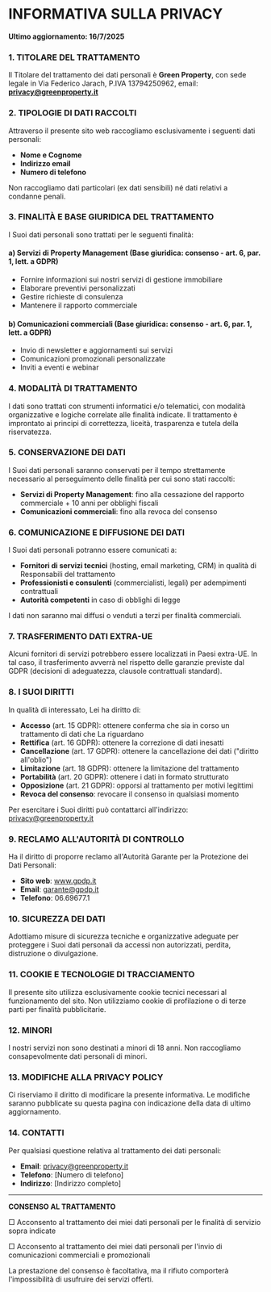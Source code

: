 # INFORMATIVA SULLA PRIVACY

**Ultimo aggiornamento: 16/7/2025**

### 1. TITOLARE DEL TRATTAMENTO

Il Titolare del trattamento dei dati personali è **Green Property**, con sede legale in Via Federico Jarach, P.IVA 13794250962, email: **privacy@greenproperty.it**

### 2. TIPOLOGIE DI DATI RACCOLTI

Attraverso il presente sito web raccogliamo esclusivamente i seguenti dati personali:
- **Nome e Cognome**
- **Indirizzo email**
- **Numero di telefono**

Non raccogliamo dati particolari (ex dati sensibili) né dati relativi a condanne penali.

### 3. FINALITÀ E BASE GIURIDICA DEL TRATTAMENTO

I Suoi dati personali sono trattati per le seguenti finalità:

#### a) Servizi di Property Management (Base giuridica: consenso - art. 6, par. 1, lett. a GDPR)
- Fornire informazioni sui nostri servizi di gestione immobiliare
- Elaborare preventivi personalizzati
- Gestire richieste di consulenza
- Mantenere il rapporto commerciale

#### b) Comunicazioni commerciali (Base giuridica: consenso - art. 6, par. 1, lett. a GDPR)
- Invio di newsletter e aggiornamenti sui servizi
- Comunicazioni promozionali personalizzate
- Inviti a eventi e webinar

### 4. MODALITÀ DI TRATTAMENTO

I dati sono trattati con strumenti informatici e/o telematici, con modalità organizzative e logiche correlate alle finalità indicate. Il trattamento è improntato ai principi di correttezza, liceità, trasparenza e tutela della riservatezza.

### 5. CONSERVAZIONE DEI DATI

I Suoi dati personali saranno conservati per il tempo strettamente necessario al perseguimento delle finalità per cui sono stati raccolti:
- **Servizi di Property Management**: fino alla cessazione del rapporto commerciale + 10 anni per obblighi fiscali
- **Comunicazioni commerciali**: fino alla revoca del consenso

### 6. COMUNICAZIONE E DIFFUSIONE DEI DATI

I Suoi dati personali potranno essere comunicati a:
- **Fornitori di servizi tecnici** (hosting, email marketing, CRM) in qualità di Responsabili del trattamento
- **Professionisti e consulenti** (commercialisti, legali) per adempimenti contrattuali
- **Autorità competenti** in caso di obblighi di legge

I dati non saranno mai diffusi o venduti a terzi per finalità commerciali.

### 7. TRASFERIMENTO DATI EXTRA-UE

Alcuni fornitori di servizi potrebbero essere localizzati in Paesi extra-UE. In tal caso, il trasferimento avverrà nel rispetto delle garanzie previste dal GDPR (decisioni di adeguatezza, clausole contrattuali standard).

### 8. I SUOI DIRITTI

In qualità di interessato, Lei ha diritto di:
- **Accesso** (art. 15 GDPR): ottenere conferma che sia in corso un trattamento di dati che La riguardano
- **Rettifica** (art. 16 GDPR): ottenere la correzione di dati inesatti
- **Cancellazione** (art. 17 GDPR): ottenere la cancellazione dei dati ("diritto all'oblio")
- **Limitazione** (art. 18 GDPR): ottenere la limitazione del trattamento
- **Portabilità** (art. 20 GDPR): ottenere i dati in formato strutturato
- **Opposizione** (art. 21 GDPR): opporsi al trattamento per motivi legittimi
- **Revoca del consenso**: revocare il consenso in qualsiasi momento

Per esercitare i Suoi diritti può contattarci all'indirizzo: privacy@greenproperty.it

### 9. RECLAMO ALL'AUTORITÀ DI CONTROLLO

Ha il diritto di proporre reclamo all'Autorità Garante per la Protezione dei Dati Personali:
- **Sito web**: www.gpdp.it
- **Email**: garante@gpdp.it
- **Telefono**: 06.69677.1

### 10. SICUREZZA DEI DATI

Adottiamo misure di sicurezza tecniche e organizzative adeguate per proteggere i Suoi dati personali da accessi non autorizzati, perdita, distruzione o divulgazione.

### 11. COOKIE E TECNOLOGIE DI TRACCIAMENTO

Il presente sito utilizza esclusivamente cookie tecnici necessari al funzionamento del sito. Non utilizziamo cookie di profilazione o di terze parti per finalità pubblicitarie.

### 12. MINORI

I nostri servizi non sono destinati a minori di 18 anni. Non raccogliamo consapevolmente dati personali di minori.

### 13. MODIFICHE ALLA PRIVACY POLICY

Ci riserviamo il diritto di modificare la presente informativa. Le modifiche saranno pubblicate su questa pagina con indicazione della data di ultimo aggiornamento.

### 14. CONTATTI

Per qualsiasi questione relativa al trattamento dei dati personali:
- **Email**: privacy@greenproperty.it
- **Telefono**: [Numero di telefono]
- **Indirizzo**: [Indirizzo completo]

---

**CONSENSO AL TRATTAMENTO**

□ Acconsento al trattamento dei miei dati personali per le finalità di servizio sopra indicate

□ Acconsento al trattamento dei miei dati personali per l'invio di comunicazioni commerciali e promozionali

La prestazione del consenso è facoltativa, ma il rifiuto comporterà l'impossibilità di usufruire dei servizi offerti.